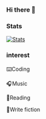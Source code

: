### Hi there 👋 
### Stats
[![Stats](https://github-readme-stats.vercel.app/api?username=EricHsia7&show_icons=true&hide=contribs)](https://github.com/EricHsia7/)
### interest
⌨️Coding

🎧Music

📖Reading

📝Write fiction
